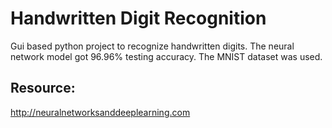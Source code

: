 # Handwritten Digit Recognition 
Gui based python project to recognize handwritten digits. The neural network model got 96.96% testing accuracy. The MNIST dataset was used.

## Resource:
http://neuralnetworksanddeeplearning.com
